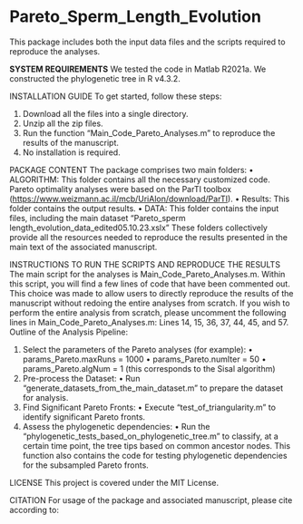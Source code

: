 # Pareto_Sperm_Length_Evolution
This package includes both the input data files and the scripts required to reproduce the analyses.

**SYSTEM REQUIREMENTS** 
We tested the code in Matlab R2021a. We constructed the phylogenetic tree in R v4.3.2.

INSTALLATION GUIDE
To get started, follow these steps:
1.	Download all the files into a single directory.
2.	Unzip all the zip files.
3.	Run the function “Main_Code_Pareto_Analyses.m” to reproduce the results of the manuscript.
4.	No installation is required.

PACKAGE CONTENT
The package comprises two main folders:
•	ALGORITHM: This folder contains all the necessary customized code. Pareto optimality analyses were based on the ParTI toolbox (https://www.weizmann.ac.il/mcb/UriAlon/download/ParTI). 
•	Results: This folder contains the output results.
•	DATA: This folder contains the input files, including the main dataset “Pareto_sperm length_evolution_data_edited05.10.23.xslx”
These folders collectively provide all the resources needed to reproduce the results presented in the main text of the associated manuscript.

INSTRUCTIONS TO RUN THE SCRIPTS AND REPRODUCE THE RESULTS
The main script for the analyses is Main_Code_Pareto_Analyses.m. Within this script, you will find a few lines of code that have been commented out. This choice was made to allow users to directly reproduce the results of the manuscript without redoing the entire analyses from scratch. 
If you wish to perform the entire analysis from scratch, please uncomment the following lines in Main_Code_Pareto_Analyses.m: Lines 14, 15, 36, 37, 44, 45, and 57.
Outline of the Analysis Pipeline:
1.	Select the parameters of the Pareto analyses (for example):
•	params_Pareto.maxRuns = 1000
•	params_Pareto.numIter = 50
•	params_Pareto.algNum   = 1   (this corresponds to the Sisal algorithm)
2.	Pre-process the Dataset:
•	Run “generate_datasets_from_the_main_dataset.m” to prepare the dataset for analysis.
3.	Find Significant Pareto Fronts:
•	Execute “test_of_triangularity.m” to identify significant Pareto fronts.
4.	Assess the phylogenetic dependencies:
•	Run the “phylogenetic_tests_based_on_phylogenetic_tree.m” to classify, at a certain time point, the tree tips based on common ancestor nodes. This function also contains the code for testing phylogenetic dependencies for the subsampled Pareto fronts.

LICENSE
This project is covered under the MIT License.

CITATION
For usage of the package and associated manuscript, please cite according to:




